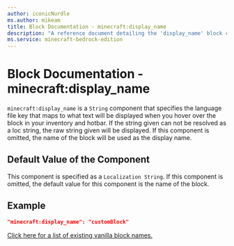 ```yaml
---
author: iconicNurdle
ms.author: mikeam
title: Block Documentation - minecraft:display_name
description: "A reference document detailing the 'display_name' block component"
ms.service: minecraft-bedrock-edition
---
```


# Block Documentation - minecraft:display_name

`minecraft:display_name` is a `String` component that specifies the language file key that maps to what text will be displayed when you hover over the block in your inventory and hotbar. If the string given can not be resolved as a loc string, the raw string given will be displayed. If this component is omitted, the name of the block will be used as the display name.

## Default Value of the Component

This component is specified as a `Localization String`. If this component is omitted, the default value for this component is the name of the block.

## Example

```json
"minecraft:display_name": "customBlock"
```

[Click here for a list of existing vanilla block names.](../../../AddonsReference/Examples/AddonBlocks.md#list-of-blocks)
